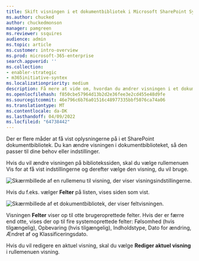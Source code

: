 ```yaml
---
title: Skift visningen i et dokumentbibliotek i Microsoft SharePoint Syntex
ms.author: chucked
author: chuckedmonson
manager: pamgreen
ms.reviewer: ssquires
audience: admin
ms.topic: article
ms.customer: intro-overview
ms.prod: microsoft-365-enterprise
search.appverid: ''
ms.collection:
- enabler-strategic
- m365initiative-syntex
ms.localizationpriority: medium
description: Få mere at vide om, hvordan du ændrer visningen i et dokumentbibliotek i Microsoft SharePoint Syntex.
ms.openlocfilehash: f850cbe57964d13b2d2e36fee3e2cd455e48d9fe
ms.sourcegitcommit: 46e796c6b76a01516c48977335bbf5076ca74a06
ms.translationtype: MT
ms.contentlocale: da-DK
ms.lasthandoff: 04/09/2022
ms.locfileid: "64738442"
---
```

Der er flere måder at få vist oplysningerne på i et SharePoint dokumentbibliotek. Du kan ændre visningen i dokumentbiblioteket, så den passer til dine behov eller indstillinger.

Hvis du vil ændre visningen på bibliotekssiden, skal du vælge rullemenuen Vis for at få vist indstillingerne og derefter vælge den visning, du vil bruge.

   ![Skærmbillede af en rullemenu til visning, der viser visningsindstillingerne.](../media/content-understanding/document-library-view-menu.png) 

Hvis du f.eks. vælger **Felter** på listen, vises siden som vist.

   ![Skærmbillede af et dokumentbibliotek, der viser feltvisningen.](../media/content-understanding/document-library-tiles-view.png) 

Visningen **Felter** viser op til otte brugeroprettede felter. Hvis der er færre end otte, vises der op til fire systemoprettede felter: Følsomhed (hvis tilgængelig), Opbevaring (hvis tilgængelig), Indholdstype, Dato for ændring, Ændret af og Klassificeringsdato.

Hvis du vil redigere en aktuel visning, skal du vælge **Rediger aktuel visning** i rullemenuen visning.
